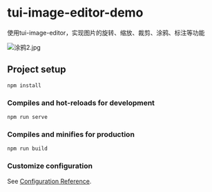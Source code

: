 # tui-image-editor-demo
使用tui-image-editor，实现图片的旋转、缩放、裁剪、涂鸦、标注等功能

![涂鸦2.jpg](https://p6-juejin.byteimg.com/tos-cn-i-k3u1fbpfcp/d1901d973c18474b845e20916ebe521c~tplv-k3u1fbpfcp-watermark.image?)

## Project setup
```
npm install
```

### Compiles and hot-reloads for development
```
npm run serve
```

### Compiles and minifies for production
```
npm run build
```

### Customize configuration
See [Configuration Reference](https://cli.vuejs.org/config/).
